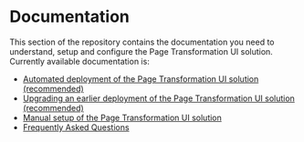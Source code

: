 # Documentation

This section of the repository contains the documentation you need to understand, setup and configure the Page Transformation UI solution. Currently available documentation is:

- [Automated deployment of the Page Transformation UI solution (recommended)](deploymentguide.md)
- [Upgrading an earlier deployment of the Page Transformation UI solution (recommended)](deploymentguide.md)
- [Manual setup of the Page Transformation UI solution](/Solutions/PageTransformationUI/docs/manual%20setup)
- [Frequently Asked Questions](modernization-ui-faq.md)
